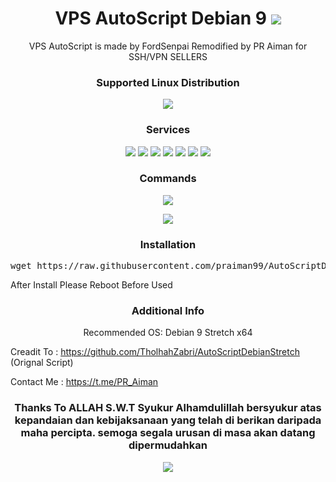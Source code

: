 <h1 align="center"> VPS AutoScript Debian 9 <img src="https://img.shields.io/badge/Version-1.0-blue.svg"></h1>

<p align="center">VPS AutoScript is made by FordSenpai Remodified by PR Aiman for SSH/VPN SELLERS</p>
<h3 align="center">Supported Linux Distribution</h3>
<p align="center">
  <a><img src="https://img.shields.io/badge/Support-Debian%209-red.svg"></a>
  
</p>
<h3 align="center">Services</h3>
<p align="center">
  <a><img src="https://img.shields.io/badge/Service-OpenSSH-green.svg"></a>
  <a><img src="https://img.shields.io/badge/Service-Dropbear-green.svg"></a>
  <a><img src="https://img.shields.io/badge/Service-Stunnel-green.svg"></a>
  <a><img src="https://img.shields.io/badge/Service-OpenVPN-green.svg"></a>
  <a><img src="https://img.shields.io/badge/Service-OpenVPN SSL-green.svg"></a>
  <a><img src="https://img.shields.io/badge/Service-Multi Badvpn-green.svg"></a>
  <a><img src="https://img.shields.io/badge/Service-Squid3-green.svg"></a>
 </p>
<h3 align="center">Commands</h3>
<p align="center">
  <a><img src="https://img.shields.io/badge/Commands-menu-yellow.svg"></a>
  </p>
<p align="center">
  <a><img src="https://img.shields.io/badge/Life%20Time-IP%20Registered-lightgrey.svg"><a>
  </p>
  
<h3 align="center">Installation</h3>

<p align="center">
<pre>wget https://raw.githubusercontent.com/praiman99/AutoScriptDebian9/master/debian9.sh && chmod +x debian9.sh && ./debian9.sh
</pre></p>
After Install Please Reboot Before Used
<h3 align="center">Additional Info</h3>
<p align="center">
Recommended OS: Debian 9 Stretch x64

Creadit To : https://github.com/TholhahZabri/AutoScriptDebianStretch (Orignal Script)

Contact Me : https://t.me/PR_Aiman

<h3 align="center">Thanks To ALLAH S.W.T Syukur Alhamdulillah bersyukur atas kepandaian dan kebijaksanaan yang telah di berikan daripada maha percipta. semoga segala urusan di masa akan datang dipermudahkan</h3>

<p align="center">
  <a><img src="https://img.shields.io/badge/Copyright%20©-PR%20Aiman%20AutoScriptDebian9%202020.%20All%20rights%20reserved...-green.svg" style="max-width:200%;">
    </p>
   </p>

